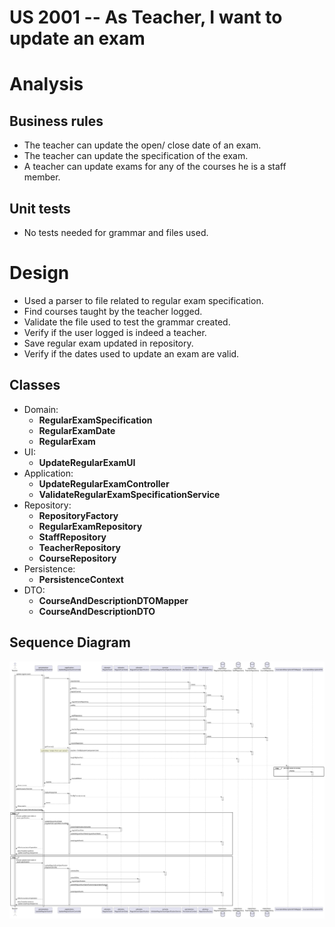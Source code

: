 US 2001 -- As Teacher, I want to update an exam
==============================

# Analysis

## Business rules

- The teacher can update the open/ close date of an exam.
- The teacher can update the specification of the exam.
- A teacher can update exams for any of the courses he is a staff member.

## Unit tests

- No tests needed for grammar and files used.

# Design

- Used a parser to file related to regular exam specification.
- Find courses taught by the teacher logged.
- Validate the file used to test the grammar created.
- Verify if the user logged is indeed a teacher.
- Save regular exam updated in repository.
- Verify if the dates used to update an exam are valid.

## Classes

- Domain:
    + **RegularExamSpecification**
    + **RegularExamDate**
    + **RegularExam**
- UI:
    + **UpdateRegularExamUI**
- Application:
    + **UpdateRegularExamController**
    + **ValidateRegularExamSpecificationService**
- Repository:
    + **RepositoryFactory**
    + **RegularExamRepository**
    + **StaffRepository**
    + **TeacherRepository**
    + **CourseRepository**
- Persistence:
    + **PersistenceContext**
- DTO:
   + **CourseAndDescriptionDTOMapper**
   + **CourseAndDescriptionDTO**


## Sequence Diagram

![diagram](./updateRegularExamSD.svg)


